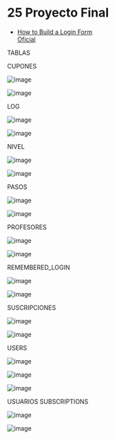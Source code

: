 # 25 Proyecto Final

* [How to Build a Login Form](25-Proyecto-Final/How-to-Build-a-Login-Form.md)   
  [Oficial](https://symfony.com/doc/current/security/form_login_setup.html)


TABLAS

CUPONES

![image](https://user-images.githubusercontent.com/23094588/133963624-482374c6-dbd0-41af-b568-8f57abbb5b44.png)

![image](https://user-images.githubusercontent.com/23094588/133964895-064ace98-28bd-419b-8f10-9e6de3d6bd86.png)


LOG

![image](https://user-images.githubusercontent.com/23094588/133963682-fce02140-1a61-4978-8a9c-0eba8b57e28b.png)

![image](https://user-images.githubusercontent.com/23094588/133964853-3a76be33-9e42-47fe-ab25-53fc705bbe91.png)


NIVEL

![image](https://user-images.githubusercontent.com/23094588/133963710-4d238951-de8e-4189-b4dc-e8d2d732b613.png)

![image](https://user-images.githubusercontent.com/23094588/133964809-2b040ab3-3e24-4d19-8a1e-4e3dceff115e.png)



PASOS

![image](https://user-images.githubusercontent.com/23094588/133963740-f65b6638-e526-48a8-97b0-70ea8c418764.png)

![image](https://user-images.githubusercontent.com/23094588/133964778-c2d8ece7-389e-4eb7-b271-14c769ad9d3e.png)


PROFESORES

![image](https://user-images.githubusercontent.com/23094588/133963763-8fb899cf-f412-4998-9af4-fdbc948b14cc.png)

![image](https://user-images.githubusercontent.com/23094588/133964733-14fd40ee-fd92-4fbf-90b5-29b2805f831a.png)


REMEMBERED_LOGIN

![image](https://user-images.githubusercontent.com/23094588/133963799-bb016cf3-6957-4a8b-a2b0-8171f1b2bf8d.png)

![image](https://user-images.githubusercontent.com/23094588/133964716-aeba7ae2-c8ab-4538-8113-f572c06773e0.png)


SUSCRIPCIONES

![image](https://user-images.githubusercontent.com/23094588/133963826-c8d1e931-eee1-404f-bc31-3ec4fafdae0c.png)

![image](https://user-images.githubusercontent.com/23094588/133964687-3e81caf4-4a1a-4d35-965d-f54383b5ba84.png)


USERS

![image](https://user-images.githubusercontent.com/23094588/133963866-2afe4550-ac67-4a3b-942a-8a104dbe81de.png)

![image](https://user-images.githubusercontent.com/23094588/133964629-f00f4be7-bb95-4c94-9aba-e31a9ec08813.png)

![image](https://user-images.githubusercontent.com/23094588/133964653-3193d8e2-8b07-4b2d-931d-d9c1fadabb13.png)



USUARIOS SUBSCRIPTIONS

![image](https://user-images.githubusercontent.com/23094588/133963999-0ef8582b-c1cf-4c97-9c1d-2635d7f5699c.png)

![image](https://user-images.githubusercontent.com/23094588/133963973-7fb30b7d-8b7f-403f-9240-f724b7b0db0c.png)



